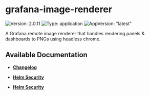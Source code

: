 # grafana-image-renderer

![Version: 2.0.11](https://img.shields.io/badge/Version-2.0.11-informational?style=flat-square) ![Type: application](https://img.shields.io/badge/Type-application-informational?style=flat-square) ![AppVersion: "latest"](https://img.shields.io/badge/AppVersion-"latest"-informational?style=flat-square)

A Grafana remote image renderer that handles rendering panels &amp; dashboards to PNGs using headless chrome.

## Available Documentation

- [**Changelog**](CHANGELOG)

- [**Helm Security**](container-security)

- [**Helm Security**](helm-security)

